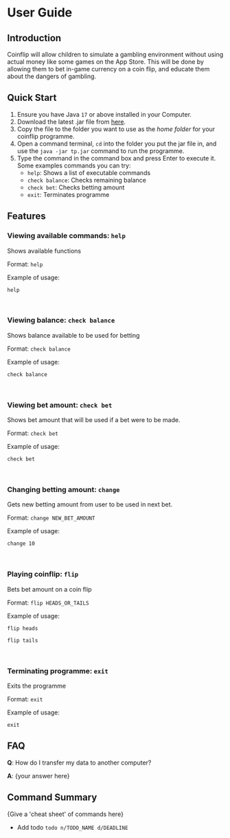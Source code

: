 # User Guide

## Introduction

Coinflip will allow children to simulate a gambling environment without using actual money like some games on the App 
Store. This will be done by allowing them to bet in-game currency on a coin flip, and educate them about the dangers of 
gambling.

## Quick Start


1. Ensure you have Java ```17``` or above installed in your Computer.
2. Download the latest .jar file from [here](https://github.com/AY2425S2-CS2113-F13-1/tp/releases).
3. Copy the file to the folder you want to use as the *home folder* for your coinflip programme.
4. Open a command terminal, ```cd``` into the folder you put the jar file in, and use the ```java -jar tp.jar```
   command to run the programme.
5. Type the command in the command box and press Enter to execute it.  
   Some examples commands you can try:
   - ```help```: Shows a list of executable commands
   - ```check balance```: Checks remaining balance 
   - ```check bet```: Checks betting amount
   - ```exit```: Terminates programme

## Features 



### Viewing available commands: `help`
Shows available functions

Format: `help`

Example of usage:

`help`

<br>

### Viewing balance: `check balance`
Shows balance available to be used for betting

Format: `check balance`

Example of usage: 

`check balance`

<br>


### Viewing bet amount: `check bet`
Shows bet amount that will be used if a bet were to be made.

Format: `check bet`

Example of usage:

`check bet`

<br>

### Changing betting amount: `change`
Gets new betting amount from user to be used in next bet.

Format: `change NEW_BET_AMOUNT`

Example of usage:

`change 10`

<br>

### Playing coinflip: `flip`
Bets bet amount on a coin flip

Format: `flip HEADS_OR_TAILS`

Example of usage:

`flip heads`

`flip tails`

<br>

### Terminating programme: `exit`
Exits the programme

Format: `exit`

Example of usage:

`exit`


## FAQ

**Q**: How do I transfer my data to another computer? 

**A**: {your answer here}

## Command Summary

{Give a 'cheat sheet' of commands here}

* Add todo `todo n/TODO_NAME d/DEADLINE`
